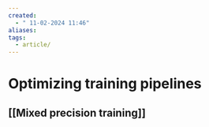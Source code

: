 ```yaml
---
created:
  - " 11-02-2024 11:46"
aliases: 
tags:
  - article/
---
```


# Optimizing training pipelines

## [[Mixed precision training]]

